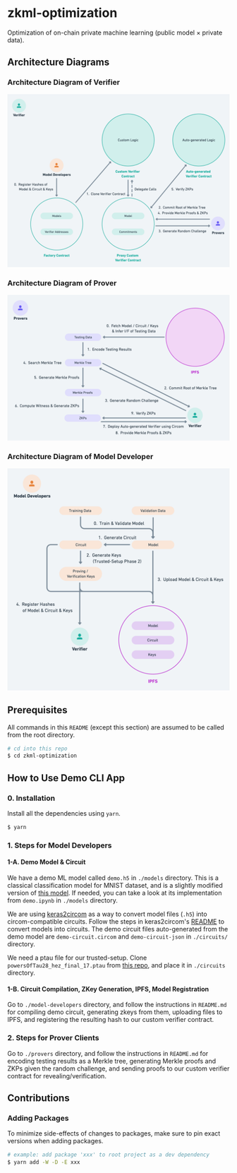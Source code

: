 # zkml-optimization

Optimization of on-chain private machine learning (public model × private data).

## Architecture Diagrams

### Architecture Diagram of Verifier
![Verifier](./docs/v1/arch-diagram-verifier.png "verifier")

### Architecture Diagram of Prover
![Prover](./docs/v1/arch-diagram-prover.png "prover")

### Architecture Diagram of Model Developer
![Model Developer](./docs/v1/arch-diagram-model-developer.png "model developer")

## Prerequisites

All commands in this `README` (except this section) are assumed to be called from the root directory.

```sh
# cd into this repo
$ cd zkml-optimization
```

## How to Use Demo CLI App

### 0. Installation

Install all the dependencies using `yarn`.

```sh
$ yarn
```

### 1. Steps for Model Developers

#### 1-A. Demo Model & Circuit

We have a demo ML model called `demo.h5` in `./models` directory. This is a classical classification model for MNIST dataset, and is a slightly modified version of [this model](https://github.com/socathie/keras2circom/blob/main/models/best_practice.h5). If needed, you can take a look at its implementation from `demo.ipynb` in `./models` directory.

We are using [keras2circom](https://github.com/socathie/keras2circom) as a way to convert model files (`.h5`) into circom-compatible circuits. Follow the steps in keras2circom's [README](https://github.com/socathie/keras2circom#keras2circom) to convert models into circuits. The demo circuit files auto-generated from the demo model are `demo-circuit.circom` and `demo-circuit-json` in `./circuits/` directory.

We need a ptau file for our trusted-setup. Clone `powersOfTau28_hez_final_17.ptau` from [this repo](https://github.com/iden3/snarkjs#7-prepare-phase-2), and place it in `./circuits` directory.

#### 1-B. Circuit Compilation, ZKey Generation, IPFS, Model Registration

Go to `./model-developers` directory, and follow the instructions in `README.md` for compiling demo circuit, generating zkeys from them, uploading files to IPFS, and registering the resulting hash to our custom verifier contract.

### 2. Steps for Prover Clients

Go to `./provers` directory, and follow the instructions in `README.md` for encoding testing results as a Merkle tree, generating Merkle proofs and ZKPs given the random challenge, and sending proofs to our custom verifier contract for revealing/verification.

## Contributions

### Adding Packages

To minimize side-effects of changes to packages, make sure to pin exact versions when adding packages.

```sh
# example: add package 'xxx' to root project as a dev dependency 
$ yarn add -W -D -E xxx
```
